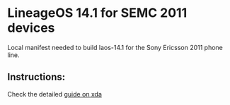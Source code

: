 LineageOS 14.1 for SEMC 2011 devices
===============

Local manifest needed to build laos-14.1 for the Sony Ericsson 2011 phone line.

Instructions:
-------------

Check the detailed [guide on xda](http://forum.xda-developers.com/xperia-mini/general/guide-2011-how-to-build-cyanogenmod-12-0-t3041214)
